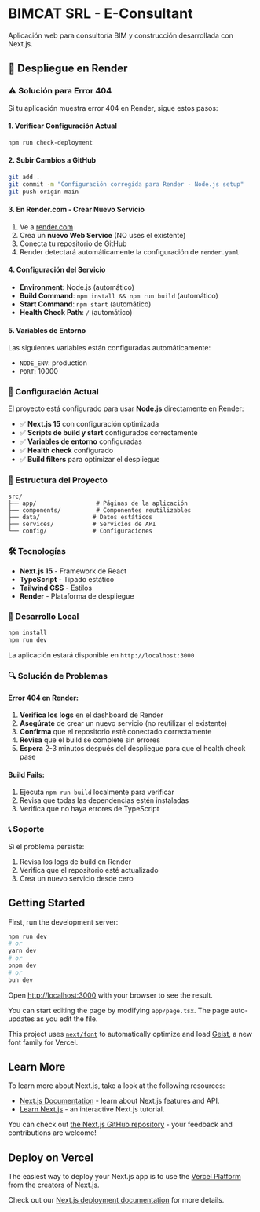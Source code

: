 # BIMCAT SRL - E-Consultant

Aplicación web para consultoría BIM y construcción desarrollada con Next.js.

## 🚀 Despliegue en Render

### ⚠️ Solución para Error 404

Si tu aplicación muestra error 404 en Render, sigue estos pasos:

#### 1. **Verificar Configuración Actual**
```bash
npm run check-deployment
```

#### 2. **Subir Cambios a GitHub**
```bash
git add .
git commit -m "Configuración corregida para Render - Node.js setup"
git push origin main
```

#### 3. **En Render.com - Crear Nuevo Servicio**
1. Ve a [render.com](https://render.com)
2. Crea un **nuevo Web Service** (NO uses el existente)
3. Conecta tu repositorio de GitHub
4. Render detectará automáticamente la configuración de `render.yaml`

#### 4. **Configuración del Servicio**
- **Environment**: Node.js (automático)
- **Build Command**: `npm install && npm run build` (automático)
- **Start Command**: `npm start` (automático)
- **Health Check Path**: `/` (automático)

#### 5. **Variables de Entorno**
Las siguientes variables están configuradas automáticamente:
- `NODE_ENV`: production
- `PORT`: 10000

### 🔧 Configuración Actual

El proyecto está configurado para usar **Node.js** directamente en Render:

- ✅ **Next.js 15** con configuración optimizada
- ✅ **Scripts de build y start** configurados correctamente
- ✅ **Variables de entorno** configuradas
- ✅ **Health check** configurado
- ✅ **Build filters** para optimizar el despliegue

### 📁 Estructura del Proyecto

```
src/
├── app/                 # Páginas de la aplicación
├── components/          # Componentes reutilizables
├── data/               # Datos estáticos
├── services/           # Servicios de API
└── config/             # Configuraciones
```

### 🛠️ Tecnologías

- **Next.js 15** - Framework de React
- **TypeScript** - Tipado estático
- **Tailwind CSS** - Estilos
- **Render** - Plataforma de despliegue

### 🚀 Desarrollo Local

```bash
npm install
npm run dev
```

La aplicación estará disponible en `http://localhost:3000`

### 🔍 Solución de Problemas

#### Error 404 en Render:
1. **Verifica los logs** en el dashboard de Render
2. **Asegúrate** de crear un nuevo servicio (no reutilizar el existente)
3. **Confirma** que el repositorio esté conectado correctamente
4. **Revisa** que el build se complete sin errores
5. **Espera** 2-3 minutos después del despliegue para que el health check pase

#### Build Fails:
1. Ejecuta `npm run build` localmente para verificar
2. Revisa que todas las dependencias estén instaladas
3. Verifica que no haya errores de TypeScript

### 📞 Soporte

Si el problema persiste:
1. Revisa los logs de build en Render
2. Verifica que el repositorio esté actualizado
3. Crea un nuevo servicio desde cero

## Getting Started

First, run the development server:

```bash
npm run dev
# or
yarn dev
# or
pnpm dev
# or
bun dev
```

Open [http://localhost:3000](http://localhost:3000) with your browser to see the result.

You can start editing the page by modifying `app/page.tsx`. The page auto-updates as you edit the file.

This project uses [`next/font`](https://nextjs.org/docs/app/building-your-application/optimizing/fonts) to automatically optimize and load [Geist](https://vercel.com/font), a new font family for Vercel.

## Learn More

To learn more about Next.js, take a look at the following resources:

- [Next.js Documentation](https://nextjs.org/docs) - learn about Next.js features and API.
- [Learn Next.js](https://nextjs.org/learn) - an interactive Next.js tutorial.

You can check out [the Next.js GitHub repository](https://github.com/vercel/next.js) - your feedback and contributions are welcome!

## Deploy on Vercel

The easiest way to deploy your Next.js app is to use the [Vercel Platform](https://vercel.com/new?utm_medium=default-template&filter=next.js&utm_source=create-next-app&utm_campaign=create-next-app-readme) from the creators of Next.js.

Check out our [Next.js deployment documentation](https://nextjs.org/docs/app/building-your-application/deploying) for more details.

